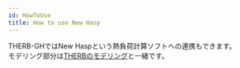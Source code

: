 ```yaml
---
id: HowToUse
title: How to use New Hasp  
---  
```


THERB-GHではNew Haspという熱負荷計算ソフトへの連携もできます。  
モデリング部分は[THERBのモデリング](../Usage/CreateTherbModel.md)と一緒です。  


